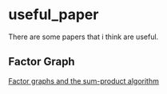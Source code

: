 # useful_paper
There are some papers that i think are useful.


## Factor Graph
[Factor graphs and the sum-product algorithm](https://ieeexplore.ieee.org/stamp/stamp.jsp?tp=&arnumber=910572)
